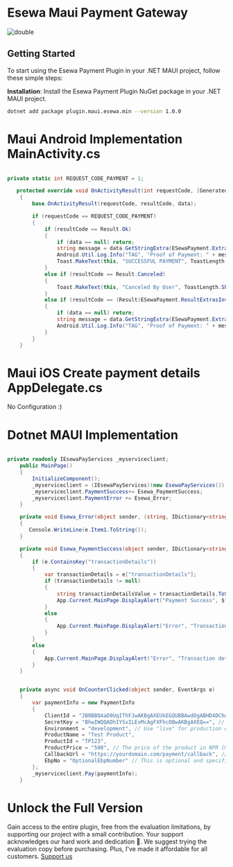 # Esewa Maui Payment Gateway 

![double](https://github.com/samirgcofficial/EsewaMauiPay/assets/55045516/4f9719bb-d8ea-485b-bb22-d20ce09c2fa4)

## Getting Started

To start using the Esewa Payment Plugin in your .NET MAUI project, follow these simple steps:

 **Installation**: Install the Esewa Payment Plugin NuGet package in your .NET MAUI project.
   ```sh
  dotnet add package plugin.maui.esewa.min --version 1.0.0
```

# Maui Android Implementation MainActivity.cs
```csharp

private static int REQUEST_CODE_PAYMENT = 1;

   protected override void OnActivityResult(int requestCode, [GeneratedEnum] Result resultCode, Intent data)
    {
        base.OnActivityResult(requestCode, resultCode, data);

        if (requestCode == REQUEST_CODE_PAYMENT)
        {
            if (resultCode == Result.Ok)
            {
                if (data == null) return;
                string message = data.GetStringExtra(ESewaPayment.ExtraResultMessage);
                Android.Util.Log.Info("TAG", "Proof of Payment: " + message);
                Toast.MakeText(this, "SUCCESSFUL PAYMENT", ToastLength.Short).Show();
            }
            else if (resultCode == Result.Canceled)
            {
                Toast.MakeText(this, "Canceled By User", ToastLength.Short).Show();
            }
            else if (resultCode == (Result)ESewaPayment.ResultExtrasInvalid)
            {
                if (data == null) return;
                string message = data.GetStringExtra(ESewaPayment.ExtraResultMessage);
                Android.Util.Log.Info("TAG", "Proof of Payment: " + message);
            }
        }
    }
```
# Maui iOS Create payment details AppDelegate.cs

No Configuration :) 

# Dotnet MAUI Implementation 
```csharp

private readonly IEsewaPayServices _myserviceclient;
    public MainPage()
	{
		InitializeComponent();
        _myserviceclient = (IEsewaPayServices)(new EsewaPayServices());
        _myserviceclient.PaymentSuccess+= Esewa_PaymentSuccess;
        _myserviceclient.PaymentError += Esewa_Error;
    }

    private void Esewa_Error(object sender, (string, IDictionary<string, string>) e)
    {
       Console.WriteLine(e.Item1.ToString());
    }

    private void Esewa_PaymentSuccess(object sender, IDictionary<string, object> e)
    {
        if (e.ContainsKey("transactionDetails"))
        {
            var transactionDetails = e["transactionDetails"];
            if (transactionDetails != null)
            {
                string transactionDetailsValue = transactionDetails.ToString();
                App.Current.MainPage.DisplayAlert("Payment Success", $"Transaction Details: {transactionDetailsValue}", "Ok");
            }
            else
            {
                App.Current.MainPage.DisplayAlert("Error", "Transaction details value is null", "Ok");
            }
        }
        else
        {
            App.Current.MainPage.DisplayAlert("Error", "Transaction details not found", "Ok");
        }
    }


    private async void OnCounterClicked(object sender, EventArgs e)
	{
        var paymentInfo = new PaymentInfo
        {
            ClientId = "JB0BBQ4aD0UqIThFJwAKBgAXEUkEGQUBBAwdOgABHD4DChwUAB0R", // Replace with your actual Client ID provided by eSewa
            SecretKey = "BhwIWQQADhIYSxILExMcAgFXFhcOBwAKBgAXEQ==", // Replace with your actual Secret Key provided by eSewa
            Environment = "development", // Use "live" for production environment
            ProductName = "Test Product",
            ProductId = "TP123",
            ProductPrice = "500", // The price of the product in NPR (Nepalese Rupee)
            CallbackUrl = "https://yourdomain.com/payment/callback", // Your server callback URL
            EbpNo = "OptionalEbpNumber" // This is optional and specific to your implementation
        };
        _myserviceclient.Pay(paymentInfo);
    }
```

# Unlock the Full Version
Gain access to the entire plugin, free from the evaluation limitations, by supporting our project with a small contribution. Your support acknowledges our hard work and dedication 🥰. We suggest trying the evaluation copy before purchasing. Plus, I've made it affordable for all customers.
[Support us](https://www.buymeacoffee.com/samirgc/e/222788)

